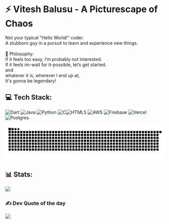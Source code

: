 # ⚡ Vitesh Balusu - A Picturescape of Chaos
 Not your typical "Hello World!" coder.<br>A stubborn guy in a pursuit to learn and experience new things.<br><br>🔮 Philosophy:<br>If it feels too easy, I’m probably not interested.<br>If it feels im-wait for it-possible, let’s get started.<br>and<br>whatever it is, wherever I end up at,<br>It's gonna be legendary!

## 💻 Tech Stack:
![Dart](https://img.shields.io/badge/dart-%230175C2.svg?style=for-the-badge&logo=dart&logoColor=white) ![Java](https://img.shields.io/badge/java-%23ED8B00.svg?style=for-the-badge&logo=openjdk&logoColor=white) ![Python](https://img.shields.io/badge/python-3670A0?style=for-the-badge&logo=python&logoColor=ffdd54) ![C](https://img.shields.io/badge/c-%2300599C.svg?style=for-the-badge&logo=c&logoColor=white)![HTML5](https://img.shields.io/badge/html5-%23E34F26.svg?style=for-the-badge&logo=html5&logoColor=white) ![AWS](https://img.shields.io/badge/AWS-%23FF9900.svg?style=for-the-badge&logo=amazon-aws&logoColor=white) ![Firebase](https://img.shields.io/badge/firebase-%23039BE5.svg?style=for-the-badge&logo=firebase) ![Vercel](https://img.shields.io/badge/vercel-%23000000.svg?style=for-the-badge&logo=vercel&logoColor=white) ![Postgres](https://img.shields.io/badge/postgres-%23316192.svg?style=for-the-badge&logo=postgresql&logoColor=white)

<picture>
  <source media="(prefers-color-scheme: dark)" srcset="https://raw.githubusercontent.com/vxtxsh/vxtxsh/output/github-snake-dark.svg" />
  <source media="(prefers-color-scheme: light)" srcset="https://raw.githubusercontent.com/vxtxsh/vxtxsh/output/github-snake.svg" />
  <img alt="github-snake" src="https://raw.githubusercontent.com/vxtxsh/vxtxsh/output/github-snake.svg" />
</picture>

## 📊 Stats:
![](https://nirzak-streak-stats.vercel.app/?user=vxtxsh&theme=dark&hide_border=true)<br/>

### ✍️ Dev Quote of the day
![](https://quotes-github-readme.vercel.app/api?type=horizontal&theme=dark)


